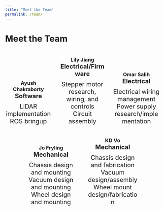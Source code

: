 ```yaml
---
title: "Meet the Team"
permalink: /team/
---
```


# Meet the Team

<div>
	<div style="display: inline-block; text-align: center; width: 30%; margin-right: 4%;">
		<h3 style="margin-bottom: 0;">Ayush Chakraborty</h3>
		<p style="margin-top: 0; margin-bottom: 10px; font-size: 20px; font-weight: bold;">Software</p>
		<p style="margin-top: 0; margin-bottom: 0; font-size: 20px;">LiDAR implementation</p>
		<p style="margin-top: 0; margin-bottom: 0; font-size: 20px;">ROS bringup</p>
	</div>
	<div style="display: inline-block; text-align: center; width: 30%;">
		<h3 style="margin-bottom: 0;">Lily Jiang</h3>
		<p style="margin-top: 0; margin-bottom: 10px; font-size: 20px; font-weight: bold;">Electrical/Firmware</p>
		<p style="margin-top: 0; margin-bottom: 0; font-size: 20px;">Stepper motor research, wiring, and controls</p>
		<p style="margin-top: 0; margin-bottom: 0; font-size: 20px;">Circuit assembly</p>
	</div>
	<div style="display: inline-block; text-align: center; width: 30%; margin-left: 4%;">
		<h3 style="margin-bottom: 0;">Omar Salih</h3>
		<p style="margin-top: 0; margin-bottom: 10px; font-size: 20px; font-weight: bold;">Electrical</p>
		<p style="margin-top: 0; margin-bottom: 0; font-size: 20px;">Electrical wiring management</p>
		<p style="margin-top: 0; margin-bottom: 0; font-size: 20px;">Power supply research/implementation</p>
	</div>
</div>

<br>

<div>
	<div style="display: inline-block; text-align: center; width: 33%; margin-left: 13%; margin-right: 3%;">
		<h3 style="margin-bottom: 0;">Jo Fryling</h3>
		<p style="margin-top: 0; margin-bottom: 10px; font-size: 20px; font-weight: bold;">Mechanical</p>
		<p style="margin-top: 0; margin-bottom: 0; font-size: 20px;">Chassis design and mounting</p>
		<p style="margin-top: 0; margin-bottom: 0; font-size: 20px;">Vacuum design and mounting</p>
		<p style="margin-top: 0; margin-bottom: 0; font-size: 20px;">Wheel design and mounting</p>
	</div>
	<div style="display: inline-block; text-align: center; width: 33%; margin-left: 3%; margin-right: 13%;">
		<h3 style="margin-bottom: 0;">KD Vo</h3>
		<p style="margin-top: 0; margin-bottom: 10px; font-size: 20px; font-weight: bold;">Mechanical</p>
		<p style="margin-top: 0; margin-bottom: 0; font-size: 20px;">Chassis design and fabrication</p>
		<p style="margin-top: 0; margin-bottom: 0; font-size: 20px;">Vacuum design/assembly</p>
		<p style="margin-top: 0; margin-bottom: 0; font-size: 20px;">Wheel mount design/fabrication</p>
	</div>
</div>

